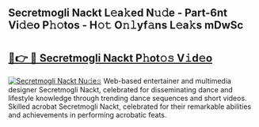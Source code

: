 ## Secretmogli Nackt L𝚎a𝚔ed N𝚞𝚍e - Part-6nt Vi𝚍𝚎o P𝚑𝚘tos - H𝚘𝚝 O𝚗𝚕yf𝚊ns L𝚎a𝚔s mDwSc

# <h2><a href="http://kfa1a2i.oniu.top/?m=Secretmogli+Nackt">🔗👉 🔴 Secretmogli Nackt P𝚑ot𝚘𝚜 V𝚒d𝚎o</a></h2>

[![Secretmogli Nackt Nu𝚍e𝚜](https://i.imgur.com/0qMVB7G.gif)](http://kfa1a2i.oniu.top/?m=Secretmogli+Nackt)
Web-based entertainer and multimedia designer Secretmogli Nackt, celebrated for disseminating dance and lifestyle knowledge through trending dance sequences and short videos. Skilled acrobat Secretmogli Nackt, celebrated for their remarkable abilities and achievements in performing acrobatic feats.  
